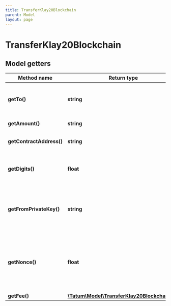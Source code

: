 ```yaml
---
title: TransferKlay20Blockchain
parent: Model
layout: page
---
```


# TransferKlay20Blockchain

## Model getters

Method name | Return type | Description | Notes
------------ | ------------- | ------------- | -------------
**getTo()** | **string** | Blockchain address to send ERC20 token to | ex.: `0x687422eEA2cB73B5d3e242bA5456b782919AFc85`
**getAmount()** | **string** | Amount to be sent. | ex.: `100000`
**getContractAddress()** | **string** | Address of ERC20 token | ex.: `0x687422eEA2cB73B5d3e242bA5456b782919AFc85`
**getDigits()** | **float** | Number of decimal points that ERC20 token has. | ex.: `18`
**getFromPrivateKey()** | **string** | Private key of sender address. Private key, or signature Id must be present. | ex.: `0x05e150c73f1920ec14caa1e0b6aa09940899678051a78542840c2668ce5080c2`
**getNonce()** | **float** | Nonce to be set to Klaytn transaction. If not present, last known nonce will be used. | ex.: `null` [optional]
**getFee()** | [**\Tatum\Model\TransferKlay20BlockchainFee**](../TransferKlay20BlockchainFee) |  | ex.: `null` [optional]

